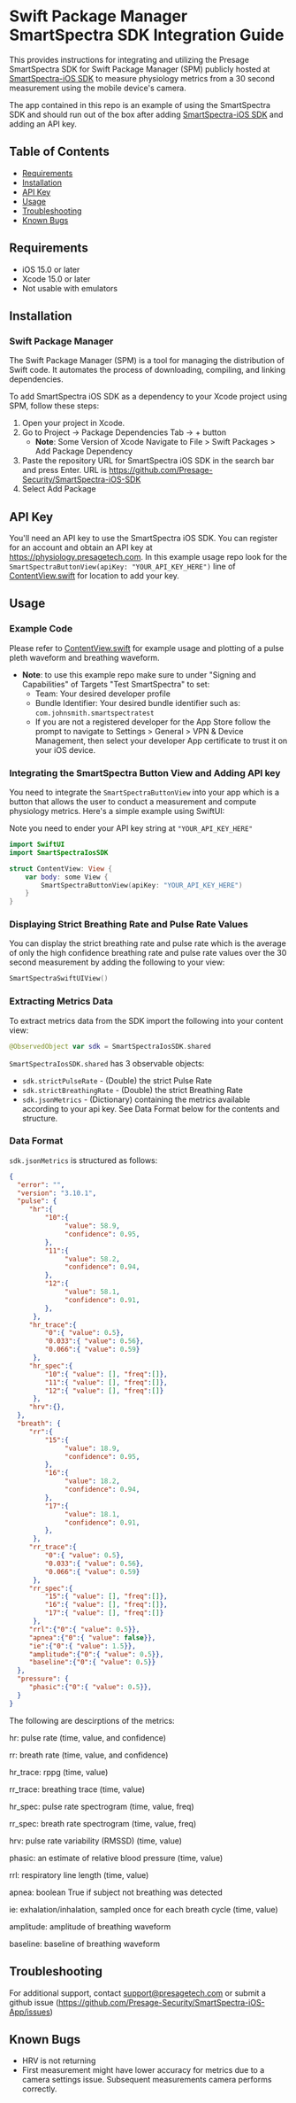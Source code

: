 # Swift Package Manager SmartSpectra SDK Integration Guide
This provides instructions for integrating and utilizing the Presage SmartSpectra SDK for Swift Package Manager (SPM) publicly hosted at [SmartSpectra-iOS SDK](https://github.com/Presage-Security/SmartSpectra-iOS-SDK) to measure physiology metrics from a 30 second measurement using the mobile device's camera.

The app contained in this repo is an example of using the SmartSpectra SDK and should run out of the box after adding [SmartSpectra-iOS SDK](https://github.com/Presage-Security/SmartSpectra-iOS-SDK) and adding an API key.

## Table of Contents
- [Requirements](#requirements)
- [Installation](#installation)
- [API Key](#api-key)
- [Usage](#usage)
- [Troubleshooting](#troubleshooting)
- [Known Bugs](#known-bugs)



## Requirements

- iOS 15.0 or later
- Xcode 15.0 or later
- Not usable with emulators 

## Installation

### Swift Package Manager

The Swift Package Manager (SPM) is a tool for managing the distribution of Swift code. It automates the process of downloading, compiling, and linking dependencies.

To add SmartSpectra iOS SDK as a dependency to your Xcode project using SPM, follow these steps:

1. Open your project in Xcode.
2. Go to Project -> Package Dependencies Tab -> + button 
   - **Note**: Some Version of Xcode Navigate to File > Swift Packages > Add Package Dependency
3. Paste the repository URL for SmartSpectra iOS SDK in the search bar and press Enter. URL is https://github.com/Presage-Security/SmartSpectra-iOS-SDK
4. Select Add Package


## API Key

You'll need an API key to use the SmartSpectra iOS SDK. You can register for an account and obtain an API key at https://physiology.presagetech.com.
In this example usage repo look for the `SmartSpectraButtonView(apiKey: "YOUR_API_KEY_HERE")` line of [ContentView.swift](Test%20SmartSpectra%20SDK/ContentView.swift) for location to add your key.

## Usage
### Example Code
Please refer to [ContentView.swift](Test%20SmartSpectra%20SDK/ContentView.swift) for example usage and plotting of a pulse pleth waveform and breathing waveform.
- **Note**: to use this example repo make sure to under "Signing and Capabilities" of Targets "Test SmartSpectra" to set:
  - Team: Your desired developer profile
  - Bundle Identifier: Your desired bundle identifier such as: `com.johnsmith.smartspectratest`
  - If you are not a registered developer for the App Store follow the prompt to navigate to Settings > General > VPN & Device Management, then select your developer App certificate to trust it on your iOS device. 
### Integrating the SmartSpectra Button View and Adding API key

You need to integrate the `SmartSpectraButtonView` into your app which is a button that allows the user to conduct a measurement and compute physiology metrics. Here's a simple example using SwiftUI:

Note you need to ender your API key string at `"YOUR_API_KEY_HERE"`
```swift
import SwiftUI
import SmartSpectraIosSDK

struct ContentView: View {
    var body: some View {
        SmartSpectraButtonView(apiKey: "YOUR_API_KEY_HERE")
    }
}
```

### Displaying Strict Breathing Rate and Pulse Rate Values
You can display the strict breathing rate and pulse rate which is the average of only the high confidence breathing rate and pulse rate values over the 30 second measurement by adding the following to your view:
```Swift
SmartSpectraSwiftUIView()
```
### Extracting Metrics Data
To extract metrics data from the SDK import the following into your content view:
```Swift
@ObservedObject var sdk = SmartSpectraIosSDK.shared
```
`SmartSpectraIosSDK.shared` has 3 observable objects:

-  `sdk.strictPulseRate` - (Double) the strict Pulse Rate
-  `sdk.strictBreathingRate` - (Double) the strict Breathing Rate
-  `sdk.jsonMetrics` - (Dictionary) containing the metrics available according to your api key. See Data Format below for the contents and structure.

### Data Format
`sdk.jsonMetrics` is structured as follows: 
```json
{
  "error": "",
  "version": "3.10.1",
  "pulse": {
     "hr":{
         "10":{
              "value": 58.9,
              "confidence": 0.95,
         },
         "11":{
              "value": 58.2,
              "confidence": 0.94,
         },
         "12":{
              "value": 58.1,
              "confidence": 0.91,
         },
      },
     "hr_trace":{
         "0":{ "value": 0.5},
         "0.033":{ "value": 0.56},
         "0.066":{ "value": 0.59}
      },
     "hr_spec":{
         "10":{ "value": [], "freq":[]},
         "11":{ "value": [], "freq":[]},
         "12":{ "value": [], "freq":[]}
      },
     "hrv":{},
  },
  "breath": {
     "rr":{
         "15":{
              "value": 18.9,
              "confidence": 0.95,
         },
         "16":{
              "value": 18.2,
              "confidence": 0.94,
         },
         "17":{
              "value": 18.1,
              "confidence": 0.91,
         },
      },
     "rr_trace":{
         "0":{ "value": 0.5},
         "0.033":{ "value": 0.56},
         "0.066":{ "value": 0.59}
      },
     "rr_spec":{
         "15":{ "value": [], "freq":[]},
         "16":{ "value": [], "freq":[]},
         "17":{ "value": [], "freq":[]}
      },
     "rrl":{"0":{ "value": 0.5}},
     "apnea":{"0":{ "value": false}},
     "ie":{"0":{ "value": 1.5}},
     "amplitude":{"0":{ "value": 0.5}},
     "baseline":{"0":{ "value": 0.5}}
  },
  "pressure": {
     "phasic":{"0":{ "value": 0.5}},
  }
}
```
The following are descirptions of the metrics:

hr: pulse rate (time, value, and confidence)

rr: breath rate (time, value, and confidence)

hr_trace: rppg (time, value)

rr_trace: breathing trace (time, value)

hr_spec: pulse rate spectrogram (time, value, freq)

rr_spec: breath rate spectrogram (time, value, freq)

hrv: pulse rate variability (RMSSD) (time, value)

phasic: an estimate of relative blood pressure (time, value)

rrl: respiratory line length (time, value)

apnea: boolean True if subject not breathing was detected

ie: exhalation/inhalation, sampled once for each breath cycle (time, value)

amplitude: amplitude of breathing waveform

baseline: baseline of breathing waveform


## Troubleshooting
For additional support, contact support@presagetech.com or submit a github issue (https://github.com/Presage-Security/SmartSpectra-iOS-App/issues)



## Known Bugs
- HRV is not returning
- First measurement might have lower accuracy for metrics due to a camera settings issue. Subsequent measurements camera performs correctly.  





